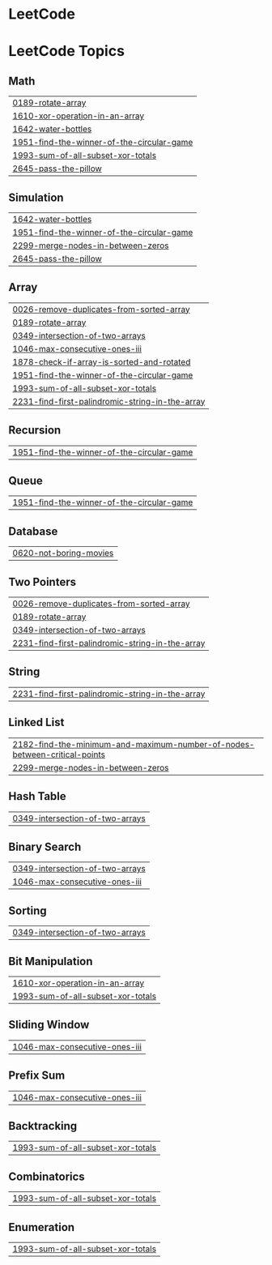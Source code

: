 # LeetCode
<!---LeetCode Topics Start-->
# LeetCode Topics
## Math
|  |
| ------- |
| [0189-rotate-array](https://github.com/jha-apoorva/LeetCode/tree/master/0189-rotate-array) |
| [1610-xor-operation-in-an-array](https://github.com/jha-apoorva/LeetCode/tree/master/1610-xor-operation-in-an-array) |
| [1642-water-bottles](https://github.com/jha-apoorva/LeetCode/tree/master/1642-water-bottles) |
| [1951-find-the-winner-of-the-circular-game](https://github.com/jha-apoorva/LeetCode/tree/master/1951-find-the-winner-of-the-circular-game) |
| [1993-sum-of-all-subset-xor-totals](https://github.com/jha-apoorva/LeetCode/tree/master/1993-sum-of-all-subset-xor-totals) |
| [2645-pass-the-pillow](https://github.com/jha-apoorva/LeetCode/tree/master/2645-pass-the-pillow) |
## Simulation
|  |
| ------- |
| [1642-water-bottles](https://github.com/jha-apoorva/LeetCode/tree/master/1642-water-bottles) |
| [1951-find-the-winner-of-the-circular-game](https://github.com/jha-apoorva/LeetCode/tree/master/1951-find-the-winner-of-the-circular-game) |
| [2299-merge-nodes-in-between-zeros](https://github.com/jha-apoorva/LeetCode/tree/master/2299-merge-nodes-in-between-zeros) |
| [2645-pass-the-pillow](https://github.com/jha-apoorva/LeetCode/tree/master/2645-pass-the-pillow) |
## Array
|  |
| ------- |
| [0026-remove-duplicates-from-sorted-array](https://github.com/jha-apoorva/LeetCode/tree/master/0026-remove-duplicates-from-sorted-array) |
| [0189-rotate-array](https://github.com/jha-apoorva/LeetCode/tree/master/0189-rotate-array) |
| [0349-intersection-of-two-arrays](https://github.com/jha-apoorva/LeetCode/tree/master/0349-intersection-of-two-arrays) |
| [1046-max-consecutive-ones-iii](https://github.com/jha-apoorva/LeetCode/tree/master/1046-max-consecutive-ones-iii) |
| [1878-check-if-array-is-sorted-and-rotated](https://github.com/jha-apoorva/LeetCode/tree/master/1878-check-if-array-is-sorted-and-rotated) |
| [1951-find-the-winner-of-the-circular-game](https://github.com/jha-apoorva/LeetCode/tree/master/1951-find-the-winner-of-the-circular-game) |
| [1993-sum-of-all-subset-xor-totals](https://github.com/jha-apoorva/LeetCode/tree/master/1993-sum-of-all-subset-xor-totals) |
| [2231-find-first-palindromic-string-in-the-array](https://github.com/jha-apoorva/LeetCode/tree/master/2231-find-first-palindromic-string-in-the-array) |
## Recursion
|  |
| ------- |
| [1951-find-the-winner-of-the-circular-game](https://github.com/jha-apoorva/LeetCode/tree/master/1951-find-the-winner-of-the-circular-game) |
## Queue
|  |
| ------- |
| [1951-find-the-winner-of-the-circular-game](https://github.com/jha-apoorva/LeetCode/tree/master/1951-find-the-winner-of-the-circular-game) |
## Database
|  |
| ------- |
| [0620-not-boring-movies](https://github.com/jha-apoorva/LeetCode/tree/master/0620-not-boring-movies) |
## Two Pointers
|  |
| ------- |
| [0026-remove-duplicates-from-sorted-array](https://github.com/jha-apoorva/LeetCode/tree/master/0026-remove-duplicates-from-sorted-array) |
| [0189-rotate-array](https://github.com/jha-apoorva/LeetCode/tree/master/0189-rotate-array) |
| [0349-intersection-of-two-arrays](https://github.com/jha-apoorva/LeetCode/tree/master/0349-intersection-of-two-arrays) |
| [2231-find-first-palindromic-string-in-the-array](https://github.com/jha-apoorva/LeetCode/tree/master/2231-find-first-palindromic-string-in-the-array) |
## String
|  |
| ------- |
| [2231-find-first-palindromic-string-in-the-array](https://github.com/jha-apoorva/LeetCode/tree/master/2231-find-first-palindromic-string-in-the-array) |
## Linked List
|  |
| ------- |
| [2182-find-the-minimum-and-maximum-number-of-nodes-between-critical-points](https://github.com/jha-apoorva/LeetCode/tree/master/2182-find-the-minimum-and-maximum-number-of-nodes-between-critical-points) |
| [2299-merge-nodes-in-between-zeros](https://github.com/jha-apoorva/LeetCode/tree/master/2299-merge-nodes-in-between-zeros) |
## Hash Table
|  |
| ------- |
| [0349-intersection-of-two-arrays](https://github.com/jha-apoorva/LeetCode/tree/master/0349-intersection-of-two-arrays) |
## Binary Search
|  |
| ------- |
| [0349-intersection-of-two-arrays](https://github.com/jha-apoorva/LeetCode/tree/master/0349-intersection-of-two-arrays) |
| [1046-max-consecutive-ones-iii](https://github.com/jha-apoorva/LeetCode/tree/master/1046-max-consecutive-ones-iii) |
## Sorting
|  |
| ------- |
| [0349-intersection-of-two-arrays](https://github.com/jha-apoorva/LeetCode/tree/master/0349-intersection-of-two-arrays) |
## Bit Manipulation
|  |
| ------- |
| [1610-xor-operation-in-an-array](https://github.com/jha-apoorva/LeetCode/tree/master/1610-xor-operation-in-an-array) |
| [1993-sum-of-all-subset-xor-totals](https://github.com/jha-apoorva/LeetCode/tree/master/1993-sum-of-all-subset-xor-totals) |
## Sliding Window
|  |
| ------- |
| [1046-max-consecutive-ones-iii](https://github.com/jha-apoorva/LeetCode/tree/master/1046-max-consecutive-ones-iii) |
## Prefix Sum
|  |
| ------- |
| [1046-max-consecutive-ones-iii](https://github.com/jha-apoorva/LeetCode/tree/master/1046-max-consecutive-ones-iii) |
## Backtracking
|  |
| ------- |
| [1993-sum-of-all-subset-xor-totals](https://github.com/jha-apoorva/LeetCode/tree/master/1993-sum-of-all-subset-xor-totals) |
## Combinatorics
|  |
| ------- |
| [1993-sum-of-all-subset-xor-totals](https://github.com/jha-apoorva/LeetCode/tree/master/1993-sum-of-all-subset-xor-totals) |
## Enumeration
|  |
| ------- |
| [1993-sum-of-all-subset-xor-totals](https://github.com/jha-apoorva/LeetCode/tree/master/1993-sum-of-all-subset-xor-totals) |
<!---LeetCode Topics End-->